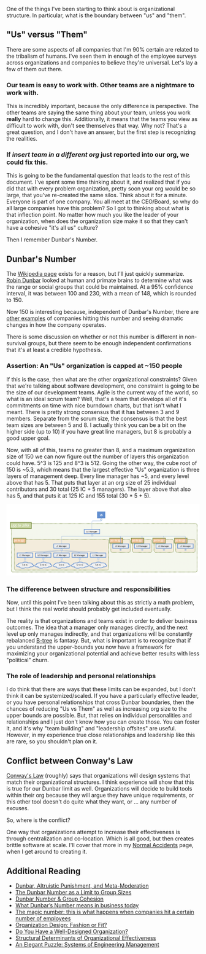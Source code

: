 One of the things I've been starting to think about is organizational structure.  In particular, what is the boundary between "us" and "them".  

## "Us" versus "Them"

There are some aspects of all companies that I'm 90% certain are related to the tribalism of humans.  I've seen them in enough of the employee surveys across organizations and companies to believe they're universal.  Let's lay a few of them out there.

### Our team is easy to work with.  Other teams are a nightmare to work with.

This is incredibly important, because the only difference is perspective.  The other teams are saying the same thing about your team, unless you work **really** hard to change this.  Additionally, it means that the teams you view as difficult to work with, don't see themselves that way.  Why not?  That's a great question, and I don't have an answer, but the first step is recognizing the realities.  

### If *insert team in a different org* just reported into our org, we could fix this.

This is going to be the fundamental question that leads to the rest of this document.  I've spent some time thinking about it, and realized that if you did that with every problem organization, pretty soon your org would be so large, that you've re-created the same silos.  Think about it for a minute. Everyone is part of one company.  You all meet at the CEO/Board, so why do all large companies have this problem?  So I got to thinking about what is that inflection point.  No matter how much you like the leader of your organization, when does the organization size make it so that they can't have a cohesive "it's all us" culture?

Then I remember Dunbar's Number.

## Dunbar's Number

The [Wikipedia page](https://en.wikipedia.org/wiki/Dunbar%27s_number) exists for a reason, but I'll just quickly summarize.  [Robin Dunbar](https://en.wikipedia.org/wiki/Robin_Dunbar) looked at human and primate brains to determine what was the range or social groups that could be maintained.  At a 95% confidence interval, it was between 100 and 230, with a mean of 148, which is rounded to 150.

Now 150 is interesting because, independent of Dunbar's Number, there are [other examples](https://www.weforum.org/agenda/2016/12/the-weird-thing-that-happens-when-companies-get-bigger-than-150-people) of companies hitting this number and seeing dramatic changes in how the company operates. 

There is some discussion on whether or not this number is different in non-survival groups, but there seem to be enough independent confirmations that it's at least a credible hypothesis.

### Assertion: An "Us" organization is capped at ~150 people

If this is the case, then what are the other organizational constraints?  Given that we're talking about software development, one constraint is going to be the size of our development teams.  Agile is the current way of the world, so what is an ideal scrum team?  Well, that's a team that develops all of it's commitments on time with nice burndown charts, but that isn't what I meant.  There is pretty strong consensus that it has between 3 and 9 members.  Separate from the scrum size, the consensus is that the best team sizes are between 5 and 8.  I actually think you can be a bit on the higher side (up to 10) if you have great line managers, but 8 is probably a good upper goal.

Now, with all of this, teams no greater than 8, and a maximum organization size of 150 we can now figure out the number of layers this organization could have.  5^3 is 125 and 8^3 is 512.  Going the other way, the cube root of 150 is ~5.3, which means that the largest effective "Us" organization is three layers of management deep.  Every line manager has ~5, and every level above that has 5.  That puts that layer at an org size of 25 individual contributors and 30 total (25 IC + 5 managers).  The layer above that also has 5, and that puts it at 125 IC and 155 total (30 * 5 + 5).

![Idealized org chart](assets/org-chart.png)

### The difference between structure and responsibilities 

Now, until this point I've been talking about this as strictly a math problem, but I think the real world should probably get included eventually.  

The reality is that organizations and teams exist in order to deliver business outcomes.  The idea that a manager only manages directly, and the next level up only manages indirectly, and that organizations will be constantly rebalanced [B-tree](https://en.wikipedia.org/wiki/B-tree) is fantasy.  But, what is important is to recognize that if you understand the upper-bounds you now have a framework for maximizing your organizational potential and achieve better results with less "political" churn.

### The role of leadership and personal relationships

I do think that there are ways that these limits can be expanded, but I don't think it can be systemized/scaled.  If you have a particularly effective leader, or you have personal relationships that cross Dunbar boundaries, then the chances of reducing "Us vs Them" as well as increasing org size to the upper bounds are possible.  But, that relies on individual personalities and relationships and I just don't know how you can create those.  You can foster it, and it's why "team building" and "leadership offsites" are useful.  However, in my experience true close relationships and leadership like this are rare, so you shouldn't plan on it.

## Conflict between Conway's Law

[Conway's Law](https://en.wikipedia.org/wiki/Conway%27s_law) (roughly) says that organizations will design systems that match their organizational structures.  I think experience will show that this is true for our Dunbar limit as well.  Organizations will decide to build tools within their org because they will argue they have unique requirements, or this other tool doesn't do quite what they want, or ... any number of excuses.

So, where is the conflict?  

One way that organizations attempt to increase their effectiveness is through centralization and co-location.  Which is all good, but then creates brittle software at scale.  I'll cover that more in my [Normal Accidents](normal-accidents.md) page, when I get around to creating it.  

## Additional Reading

* [Dunbar, Altruistic Punishment, and Meta-Moderation](http://www.lifewithalacrity.com/2005/03/dunbar_altruist.html)
* [The Dunbar Number as a Limit to Group Sizes](http://www.lifewithalacrity.com/2004/03/the_dunbar_numb.html)
* [Dunbar Number & Group Cohesion](http://www.lifewithalacrity.com/2005/10/dunbar_group_co.html)
* [What Dunbar’s Number means in business today](https://www.wework.com/ideas/dunbars-number-means-business-today)
* [The magic number: this is what happens when companies hit a certain number of employees](https://www.weforum.org/agenda/2016/12/the-weird-thing-that-happens-when-companies-get-bigger-than-150-people)
* [Organization Design: Fashion or Fit?](https://hbr.org/1981/01/organization-design-fashion-or-fit)
* [Do You Have a Well-Designed Organization?](https://hbr.org/2002/03/do-you-have-a-well-designed-organization)
* [Structural Determinants of Organizational Effectiveness](https://ibimapublishing.com/articles/JOMS/2014/273364/)
* [An Elegant Puzzle: Systems of Engineering Management](https://www.amazon.com/Elegant-Puzzle-Systems-Engineering-Management/dp/1732265186)
